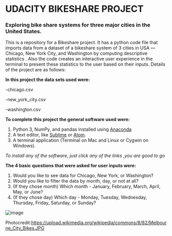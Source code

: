 # UDACITY BIKESHARE PROJECT                                               

###  Exploring  bike share systems for three major cities in the United States.

This is a repository for a  Bikeshare project. It has a  python code file  that imports data from a dataset of a bikeshare system of 3 cities in USA —Chicago, New York City, and Washington by computing descriptive statistics . Also the code  creates an interactive  user experience in the terminal to present these statistics to the user based on their inputs. Details of the project are as follows:


__In this project the data sets used were:__

-chicago.csv

-new_york_city.csv

-washington.csv

__To complete this project the general software used were:__
1.  Python 3, NumPy, and pandas installed using [Anaconda](https://www.anaconda.com/products/individual)
2. A text editor, like [Sublime](https://www.sublimetext.com/3) or [Atom](https://atom.io/).
3. A terminal application (Terminal on Mac and Linux or Cygwin on Windows).

_To install any of the software, just click any of the links ,you are good to go_

__The 4 basic questions that were asked for user inputs were:__
1. Would you like to see data for Chicago, New York, or Washington?
2. Would you like to filter the data by month, day, or not at all?
3. (If they chose month) Which month - January, February, March, April, May, or June?
4. (If they chose day) Which day - Monday, Tuesday, Wednesday, Thursday, Friday, Saturday, or Sunday?



![image](https://user-images.githubusercontent.com/52751600/80293268-975e6980-874d-11ea-9dfa-bb871e25db2d.png)

Photocredit:https://upload.wikimedia.org/wikipedia/commons/8/82/Melbourne_City_Bikes.JPG
